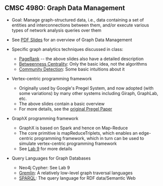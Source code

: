 ## CMSC 498O: Graph Data Management

- Goal: Manage graph-structured data, i.e., data containing a set of entities and interconnections between them, and/or execute various types of network analysis queries over them

- See [PDF Slides](graphs.pdf) for an overview of Graph Data Management

- Specific graph analytics techniques discussed in class:
    - [PageRank](http://en.wikipedia.org/wiki/PageRank) -- the above slides also have a detailed description
    - [Betweenness Centrality](http://en.wikipedia.org/wiki/Betweenness_centrality): Only the basic idea, not the algorithms
    - [Community Detection](http://en.wikipedia.org/wiki/Community_structure): Some basic intuitions about it

- Vertex-centric programming framework 
    - Originally used by Google's Pregel System, and now adopted (with some variations) by many other systems including Giraph, GraphLab, etc.
    - The above slides contain a basic overview
    - For more details, see the [original Pregel Paper](http://dl.acm.org/citation.cfm?id=1807184)

- GraphX programming framework
    - GraphX is based on Spark and hence on Map-Reduce
    - The core primitive is mapReduceTriplets, which enables an edge-centric programming framework, which in turn can be used to simulate vertex-centric programming framework
    - See [Lab 9](https://github.com/umddb/datascience-fall14/tree/master/lab9) for more details

- Query Languages for Graph Databases
    - Neo4j Cypher: See Lab 9
    - [Gremlin](https://github.com/tinkerpop/gremlin/wiki): A relatively low-level graph traversal languages
    - [SPARQL](http://en.wikipedia.org/wiki/SPARQL): The query language for RDF data/Semantic Web
